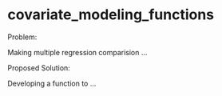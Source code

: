 # covariate_modeling_functions

Problem: 

Making multiple regression comparision ... 


Proposed Solution: 

Developing a function to ... 